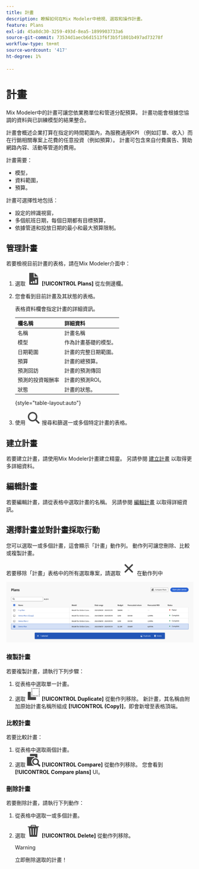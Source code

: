 ```yaml
---
title: 計畫
description: 瞭解如何在Mix Modeler中檢視、選取和操作計畫。
feature: Plans
exl-id: 45a8dc30-3259-493d-8ea5-1899903733a6
source-git-commit: 73534d1aecb6d1513f6f3b5f1801b497ad73278f
workflow-type: tm+mt
source-wordcount: '417'
ht-degree: 1%

---
```


# 計畫

Mix Modeler中的計畫可讓您依業務單位和管道分配預算。 計畫功能會根據您協調的資料與已訓練模型的結果整合。

計畫會概述企業打算在指定的時間範圍內，為服務通用KPI （例如訂單、收入）而在行銷相關專案上花費的任意投資（例如預算）。 計畫可包含來自付費廣告、贊助網路內容、活動等管道的費用。

計畫需要：

- 模型，
- 資料範圍，
- 預算。

計畫可選擇性地包括：

- 設定的辨識視窗，
- 多個航班日期，每個日期都有目標預算，
- 依據管道和投放日期的最小和最大預算限制。


## 管理計畫

若要檢視目前計畫的表格，請在Mix Modeler介面中：

1. 選取 ![](../assets/icons/FileChart.svg) **[!UICONTROL Plans]** 從左側邊欄。

1. 您會看到目前計畫及其狀態的表格。

   表格資料欄會指定計畫的詳細資訊。

   | 欄名稱 | 詳細資料 |
   |---|---|
   | 名稱 | 計畫名稱 |
   | 模型 | 作為計畫基礎的模型。 |
   | 日期範圍 | 計畫的完整日期範圍。 |
   | 預算 | 計畫的總預算。 |
   | 預測回訪 | 計畫的預測傳回 |
   | 預測的投資報酬率 | 計畫的預測ROI。 |
   | 狀態 | 計畫的狀態。 |

   {style="table-layout:auto"}

1. 使用 ![搜尋](../assets/icons/Search.svg) 搜尋和篩選一或多個特定計畫的表格。

## 建立計畫

若要建立計畫，請使用Mix Modeler計畫建立精靈。 另請參閱 [建立計畫](create.md) 以取得更多詳細資料。


## 編輯計畫

若要編輯計畫，請從表格中選取計畫的名稱。 另請參閱 [編輯計畫](edit.md) 以取得詳細資訊。


## 選擇計畫並對計畫採取行動

您可以選取一或多個計畫，這會顯示「計畫」動作列。 動作列可讓您刪除、比較或複製計畫。

若要移除「計畫」表格中的所有選取專案，請選取 ![關閉](../assets/icons/Close.svg) 在動作列中

![計畫行動列](../assets/plans-action-bar.png)

### 複製計畫

若要複製計畫，請執行下列步驟：

1. 從表格中選取單一計畫。
1. 選取 ![複製](../assets/icons/Copy.svg) **[!UICONTROL Duplicate]** 從動作列移除。 新計畫，其名稱由附加原始計畫名稱所組成 **[!UICONTROL (Copy)]**，即會新增至表格頂端。

### 比較計畫

若要比較計畫：

1. 從表格中選取兩個計畫。
1. 選取 ![比較](../assets/icons/Compare.svg) **[!UICONTROL Compare]** 從動作列移除。 您會看到 **[!UICONTROL Compare plans]** UI。


### 刪除計畫

若要刪除計畫，請執行下列動作：

1. 從表格中選取一或多個計畫。
1. 選取 ![刪除](../assets/icons/Delete.svg) **[!UICONTROL Delete]** 從動作列移除。

   >[!WARNING]
   >
   >   立即刪除選取的計畫！
